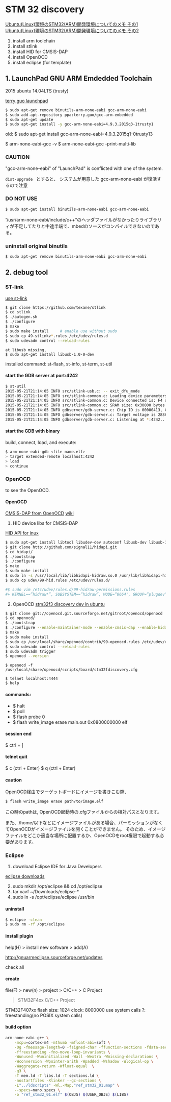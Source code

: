 STM 32 discovery
========================================

[Ubuntu(Linux)環境のSTM32(ARM)開発環境についてのメモ その1](http://memo.tank.jp/archives/9977)
[Ubuntu(Linux)環境のSTM32(ARM)開発環境についてのメモ その2](http://memo.tank.jp/archives/10052)

1. install arm toolchain
2. install stlink
3. install HID for CMSIS-DAP
4. install OpenOCD
5. install eclipse (for template)


## 1. LaunchPad GNU ARM Emdedded Toolchain

2015 ubuntu 14.04LTS (trusty)

[terry guo launchpad](https://launchpad.net/~terry.guo/+archive/ubuntu/gcc-arm-embedded)

```sh
$ sudo apt-get remove binutils-arm-none-eabi gcc-arm-none-eabi
$ sudo add-apt-repository ppa:terry.guo/gcc-arm-embedded
$ sudo apt-get update
$ sudo apt-get install -y gcc-arm-none-eabi=4.9.3.2015q3-1trusty1
```

old: $ sudo apt-get install gcc-arm-none-eabi=4.9.3.2015q1-0trusty13


$ arm-none-eabi-gcc -v
$ arm-none-eabi-gcc -print-multi-lib


### CAUTION

"gcc-arm-none-eabi" of "LaunchPad" is conflicted with one of the system.

`dist-upgrade ` とすると、
システムが用意した gcc-arm-none-eabi が復活するので注意


### DO NOT USE

```sh
$ sudo apt-get install binutils-arm-none-eabi gcc-arm-none-eabi
```

”/usr/arm-none-eabi/include/c++”のヘッダファイルがなかったりライブラリィが不足してたりと中途半端で、mbedのソースがコンパイルできないのである。


### uninstall original binutils

```sh
$ sudo apt-get remove binutils-arm-none-eabi gcc-arm-none-eabi
```


## 2. debug tool

### ST-link
[use st-link](http://wiki.tokor.org/index.php?Linux上でSTM32のプログラミング・デバッグ環境を整える%u3000-%u3000STM32)

```sh
$ git clone https://github.com/texane/stlink
$ cd stlink
$ ./autogen.sh
$ ./configure
$ make
$ sudo make install     # enable use without sudo
$ sudo cp 49-stlinkv*.rules /etc/udev/rules.d
$ sudo udevadm control --reload-rules
```

```
at libusb missing,
$ sudo apt-get install libusb-1.0-0-dev
```

installed command: st-flash, st-info, st-term, st-util


#### start the GDB server at port:4242

```sh
$ st-util
2015-05-21T21:14:05 INFO src/stlink-usb.c: -- exit_dfu_mode
2015-05-21T21:14:05 INFO src/stlink-common.c: Loading device parameters....
2015-05-21T21:14:05 INFO src/stlink-common.c: Device connected is: F4 device, id 0x10016413
2015-05-21T21:14:05 INFO src/stlink-common.c: SRAM size: 0x30000 bytes (192 KiB), Flash: 0x100000 bytes (1024 KiB) in pages of 16384 bytes
2015-05-21T21:14:05 INFO gdbserver/gdb-server.c: Chip ID is 00000413, Core ID is  2ba01477.
2015-05-21T21:14:05 INFO gdbserver/gdb-server.c: Target voltage is 2886 mV.
2015-05-21T21:14:05 INFO gdbserver/gdb-server.c: Listening at *:4242...
```


#### start the GDB with binary

build, connect, load, and execute:

```sh
$ arm-none-eabi-gdb <file name.elf>
> target extended-remote localhost:4242
> load
> continue
```

### OpenOCD
to see the OpenOCD.


#### OpenOCD

[CMSIS-DAP from OpenOCD](http://nemuisan.blog.bai.ne.jp/?eid=207857)
[wiki](http://www.kimura-lab.net/wikimura/index.php/OpenOCDが動くまで)


1. HID device libs for CMSIS-DAP

[HID API for inux](http://www.signal11.us/oss/hidapi/)

```sh
$ sudo apt-get install libtool libudev-dev autoconf libusb-dev libusb-1.0-0-dev
$ git clone http://github.com/signal11/hidapi.git
$ cd hidapi/
$ ./bootstrap
$ ./configure
$ make
$ sudo make install
$ sudo ln -s /usr/local/lib/libhidapi-hidraw.so.0 /usr/lib/libhidapi-hidraw.so.0
$ sudo cp udev/99-hid.rules /etc/udev/rules.d/

#$ sudo vim /etc/udev/rules.d/99-hidraw-permissions.rules
#+ KERNEL==”hidraw*”, SUBSYSTEM==”hidraw”, MODE=”0664″, GROUP=”plugdev”
```


2. OpenOCD
[stm32f3 discovery dev in ubuntu](http://mohammedari.blogspot.jp/2013/11/ubuntustm32f3-discovery.html)

```sh
$ git clone git://openocd.git.sourceforge.net/gitroot/openocd/openocd
$ cd openocd/
$ ./bootstrap
$ ./configure --enable-maintainer-mode --enable-cmsis-dap --enable-hidapi-libusb --enable-stlink
$ make
$ sudo make install
$ sudo cp /usr/local/share/openocd/contrib/99-openocd.rules /etc/udev/rules.d/
$ sudo udevadm control --reload-rules
$ sudo udevadm trigger
$ openocd --version
```

```sh: openocd connect stm32 and start server
$ openocd -f /usr/local/share/openocd/scripts/board/stm32fdiscovery.cfg
```

```sh: telnet openocd server
$ telnet localhost:4444
$ help
```


#### commands:
* $ halt
* $ poll
* $ flash probe 0
* $ flash write\_image erase main.out 0x0800000000 elf


#### session end

$ ctrl + ]


#### telnet quit

$ c (ctrl + Enter)
$ q (ctrl + Enter)


#### caution

OpenOCD経由でターゲットボードにイメージを書きこむ際、

```sh
$ flash write_image erase path/to/image.elf
```

この時のpathは, OpenOCD起動時の.cfgファイルからの相対パスとなります。

また、/home/以下などにイメージファイルがある場合、パーミッションがなくてOpenOCDがイメージファイルを開くことができません。
そのため、イメージファイルをどこか適当な場所に配置するか、OpenOCDをroot権限で起動する必要があります。



### Eclipse

1. download Eclipse IDE for Java Developers

[eclipse downloads](https://eclipse.org/downloads/)


2. sudo mkdir /opt/eclipse && cd /opt/eclipse
3. tar xavf ~/Downloads/eclipse-\*
4. sudo ln -s /opt/eclipse/eclipse /usr/bin



#### uninstall

```sh
$ eclipse -clean
$ sudo rm -rf /opt/eclipse
```


#### install plugin

help(H) > install new software > add(A) 

http://gnuarmeclipse.sourceforge.net/updates

check all


#### create

file(F) > new(n) > project > C/C++ > C Project 
 > STM32F4xx C/C++ Project

STM32F407xx
flash size: 1024
clock: 8000000
use system calls ?: freestanding(no POSIX system calls)



#### build option

```sh
arm-none-eabi-g++ \
    -mcpu=cortex-m4 -mthumb -mfloat-abi=soft \
    -Og -fmessage-length=0 -fsigned-char -ffunction-sections -fdata-sections \
    -ffreestanding -fno-move-loop-invariants \
    -Wunused -Wuninitialized -Wall -Wextra -Wmissing-declarations \
    -Wconversion -Wpointer-arith -Wpadded -Wshadow -Wlogical-op \
    -Waggregate-return -Wfloat-equal  \
    -g3 \
    -T mem.ld -T libs.ld -T sections.ld \
    -nostartfiles -Xlinker --gc-sections \
    -L"../ldscripts" -Wl,-Map,"ref_stm32_01.map" \
    --specs=nano.specs \
    -o "ref_stm32_01.elf" $(OBJS) $(USER_OBJS) $(LIBS)
```

